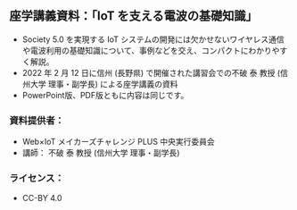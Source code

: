 ## 座学講義資料：「IoT を支える電波の基礎知識」

* Society 5.0 を実現する IoT システムの開発には欠かせないワイヤレス通信や電波利用の基礎知識について、事例などを交え、コンパクトにわかりやすく解説。
* 2022 年 2 月 12 日に信州 (長野県) で開催された講習会での不破 泰 教授 (信州大学 理事・副学長) による座学講義の資料
* PowerPoint版、PDF版ともに内容は同じです。

### 資料提供者：
* Web×IoT メイカーズチャレンジ PLUS 中央実行委員会
* 講師： 不破 泰 教授 (信州大学 理事・副学長) 

### ライセンス：
* CC-BY 4.0

